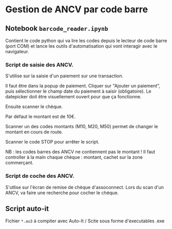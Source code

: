 # Gestion de ANCV par code barre

## Notebook `barcode_reader.ipynb`

Contient le code python qui va lire les codes depuis le lecteur de code barre (port COM) et lance les outils d'automatisation qui vont interagir avec le navigateur.

### Script de saisie des ANCV.
S'utilise sur la saisie d'un paiement sur une transaction.

Il faut être dans la popup de paiement. Cliquer sur "Ajouter un paiement", puis sélectionner le champ date du paiement à saisir (obligatoire). Le datepicker doit être visuellement ouvert pour que ça fonctionne.

Ensuite scanner le chèque.

Par défaut le montant est de 10€. 

Scanner un des codes montants (M10, M20, M50) permet de changer le montant en cours de route. 

Scanner le code STOP pour arrêter le script.

NB : les codes barres des ANCV ne contiennent pas le montant ! Il faut controller à la main chaque chèque : montant, cachet sur la zone commerçant.

### Script de coche des ANCV.
S'utlise sur l'écran de remise de chèque d'assoconnect. Lors du scan d'un ANCV, va faire une recherche pour cocher le chèque.

## Script auto-it

Fichier `*.au3` à compiter avec Auto-It / Scite sous forme d'executables .exe